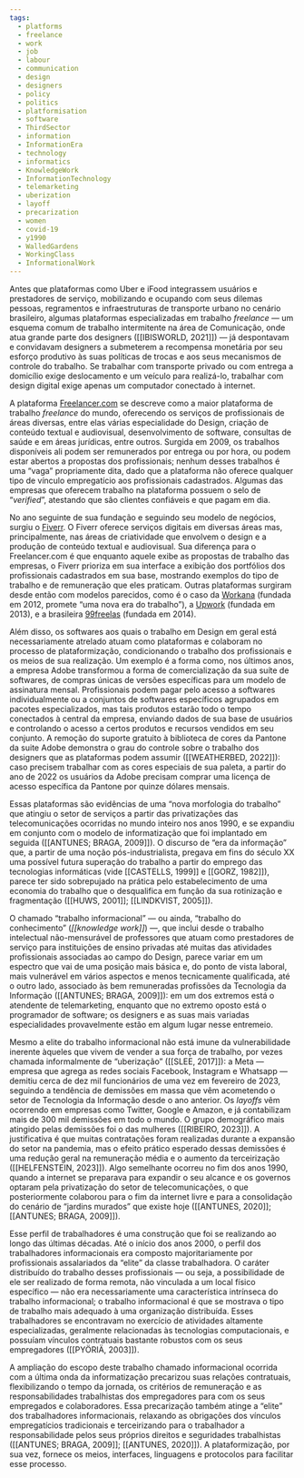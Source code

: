 ```yaml
---
tags:
  - platforms
  - freelance
  - work
  - job
  - labour
  - communication
  - design
  - designers
  - policy
  - politics
  - platformisation
  - software
  - ThirdSector
  - information
  - InformationEra
  - technology
  - informatics
  - KnowledgeWork
  - InformationTechnology
  - telemarketing
  - uberization
  - layoff
  - precarization
  - women
  - covid-19
  - y1990
  - WalledGardens
  - WorkingClass
  - InformationalWork
---
```

Antes que plataformas como Uber e iFood integrassem usuários e prestadores de serviço, mobilizando e ocupando com seus dilemas pessoas, regramentos e infraestruturas de transporte urbano no cenário brasileiro, algumas plataformas especializadas em trabalho _freelance_ — um esquema comum de trabalho intermitente na área de Comunicação, onde atua grande parte dos designers ([[IBISWORLD, 2021]]) — já despontavam e convidavam designers a submeterem a recompensa monetária por seu esforço produtivo às suas políticas de trocas e aos seus mecanismos de controle do trabalho. Se trabalhar com transporte privado ou com entrega a domicílio exige deslocamento e um veículo para realizá-lo, trabalhar com design digital exige apenas um computador conectado à internet.

A plataforma [Freelancer.com](https://freelancer.com) se descreve como a maior plataforma de trabalho _freelance_ do mundo, oferecendo os serviços de profissionais de áreas diversas, entre elas várias especialidade do Design, criação de conteúdo textual e audiovisual, desenvolvimento de software, consultas de saúde e em áreas jurídicas, entre outros. Surgida em 2009, os trabalhos disponíveis ali podem ser remunerados por entrega ou por hora, ou podem estar abertos a propostas dos profissionais; nenhum desses trabalhos é uma “vaga” propriamente dita, dado que a plataforma não oferece qualquer tipo de vínculo empregatício aos profissionais cadastrados. Algumas das empresas que oferecem trabalho na plataforma possuem o selo de “_verified_”, atestando que são clientes confiáveis e que pagam em dia.

No ano seguinte de sua fundação e seguindo seu modelo de negócios, surgiu o [Fiverr](https://www.fiverr.com). O Fiverr oferece serviços digitais em diversas áreas mas, principalmente, nas áreas de criatividade que envolvem o design e a produção de conteúdo textual e audiovisual. Sua diferença para o Freelancer.com é que enquanto aquele exibe as propostas de trabalho das empresas, o Fiverr prioriza em sua interface a exibição dos portfólios dos profissionais cadastrados em sua base, mostrando exemplos do tipo de trabalho e de remuneração que eles praticam. Outras plataformas surgiram desde então com modelos parecidos, como é o caso da [Workana](https://www.workana.com/) (fundada em 2012, promete “uma nova era do trabalho”), a [Upwork](https://www.upwork.com/) (fundada em 2013), e a brasileira [99freelas](https://www.99freelas.com.br/) (fundada em 2014).

Além disso, os softwares aos quais o trabalho em Design em geral está necessariamente atrelado atuam como plataformas e colaboram no processo de plataformização, condicionando o trabalho dos profissionais e os meios de sua realização. Um exemplo é a forma como, nos últimos anos, a empresa Adobe transformou a forma de comercialização da sua suíte de softwares, de compras únicas de versões específicas para um modelo de assinatura mensal. Profissionais podem pagar pelo acesso a softwares individualmente ou a conjuntos de softwares específicos agrupados em pacotes especializados, mas tais produtos estarão todo o tempo conectados à central da empresa, enviando dados de sua base de usuários e controlando o acesso a certos produtos e recursos vendidos em seu conjunto. A remoção do suporte gratuito à biblioteca de cores da Pantone da suite Adobe demonstra o grau do controle sobre o trabalho dos designers que as plataformas podem assumir ([[WEATHERBED, 2022]]): caso precisem trabalhar com as cores especiais de sua paleta, a partir do ano de 2022 os usuários da Adobe precisam comprar uma licença de acesso específica da Pantone por quinze dólares mensais.

Essas plataformas são evidências de uma “nova morfologia do trabalho” que atingiu o setor de serviços a partir das privatizações das telecomunicações ocorridas no mundo inteiro nos anos 1990, e se expandiu em conjunto com o modelo de informatização que foi implantado em seguida ([[ANTUNES; BRAGA, 2009]]). O discurso de “era da informação” que, a partir de uma noção pós-industrialista, pregava em fins do século XX uma possível futura superação do trabalho a partir do emprego das tecnologias informáticas (vide [[CASTELLS, 1999]] e [[GORZ, 1982]]), parece ter sido sobrepujado na prática pelo estabelecimento de uma economia do trabalho que o desqualifica em função da sua rotinização e fragmentação ([[HUWS, 2001]]; [[LINDKVIST, 2005]]).

O chamado “trabalho informacional” — ou ainda, “trabalho do conhecimento” (_[[knowledge work]]_) —, que inclui desde o trabalho intelectual não-mensurável de professores que atuam como prestadores de serviço para instituições de ensino privadas até muitas das atividades profissionais associadas ao campo do Design, parece variar em um espectro que vai de uma posição mais básica e, do ponto de vista laboral, mais vulnerável em vários aspectos e menos tecnicamente qualificada, até o outro lado, associado às bem remuneradas profissões da Tecnologia da Informação ([[ANTUNES; BRAGA, 2009]]): em um dos extremos está o atendente de telemarketing, enquanto que no extremo oposto está o programador de software; os designers e as suas mais variadas especialidades provavelmente estão em algum lugar nesse entremeio.

Mesmo a elite do trabalho informacional não está imune da vulnerabilidade inerente àqueles que vivem de vender a sua força de trabalho, por vezes chamada informalmente de “uberização” ([[SLEE, 2017]]): a Meta — empresa que agrega as redes sociais Facebook, Instagram e Whatsapp — demitiu cerca de dez mil funcionários de uma vez em fevereiro de 2023, seguindo a tendência de demissões em massa que vêm acometendo o setor de Tecnologia da Informação desde o ano anterior. Os _layoffs_ vêm ocorrendo em empresas como Twitter, Google e Amazon, e já contabilizam mais de 300 mil demissões em todo o mundo. O grupo demográfico mais atingido pelas demissões foi o das mulheres ([[RIBEIRO, 2023]]). A justificativa é que muitas contratações foram realizadas durante a expansão do setor na pandemia, mas o efeito prático esperado dessas demissões é uma redução geral na remuneração média e o aumento da terceirização ([[HELFENSTEIN, 2023]]). Algo semelhante ocorreu no fim dos anos 1990, quando a internet se preparava para expandir o seu alcance e os governos optaram pela privatização do setor de telecomunicações, o que posteriormente colaborou para o fim da internet livre e para a consolidação do cenário de “jardins murados” que existe hoje ([[ANTUNES, 2020]]; [[ANTUNES; BRAGA, 2009]]).

Esse perfil de trabalhadores é uma construção que foi se realizando ao longo das últimas décadas. Até o início dos anos 2000, o perfil dos trabalhadores informacionais era composto majoritariamente por profissionais assalariados da “elite” da classe trabalhadora. O caráter distribuído do trabalho desses profissionais — ou seja, a possibilidade de ele ser realizado de forma remota, não vinculada a um local físico específico — não era necessariamente uma característica intrínseca do trabalho informacional; o trabalho informacional é que se mostrava o tipo de trabalho mais adequado à uma organização distribuída. Esses trabalhadores se encontravam no exercício de atividades altamente especializadas, geralmente relacionadas às tecnologias computacionais, e possuíam vínculos contratuais bastante robustos com os seus empregadores ([[PYÖRIÄ, 2003]]).

A ampliação do escopo deste trabalho chamado informacional ocorrida com a última onda da informatização precarizou suas relações contratuais, flexibilizando o tempo da jornada, os critérios de remuneração e as responsabilidades trabalhistas dos empregadores para com os seus empregados e colaboradores. Essa precarização também atinge a “elite” dos trabalhadores informacionais, relaxando as obrigações dos vínculos empregatícios tradicionais e terceirizando para o trabalhador a responsabilidade pelos seus próprios direitos e seguridades trabalhistas ([[ANTUNES; BRAGA, 2009]]; [[ANTUNES, 2020]]). A plataformização, por sua vez, fornece os meios, interfaces, linguagens e protocolos para facilitar esse processo.